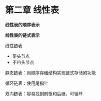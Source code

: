 # 第二章 线性表

**线性表的顺序表示**

**线性表的链式表示**

线性链表
- 带头节点
- 不带头节点

静态链表：用顺序存储结构实现链式存储的功能

循环链表：使用尾指针

双向链表：容易找到前驱和后继，可循环

